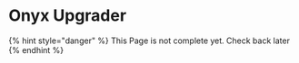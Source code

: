 # Onyx Upgrader

{% hint style="danger" %}
This Page is not complete yet. Check back later
{% endhint %}


